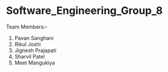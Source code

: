 # Software_Engineering_Group_8


Team Members:-

  1. Pavan Sanghani
  2. Rikul Joshi 
  3. Jignesh Prajapati
  4. Sharvil Patel
  5. Meet Mangukiya
